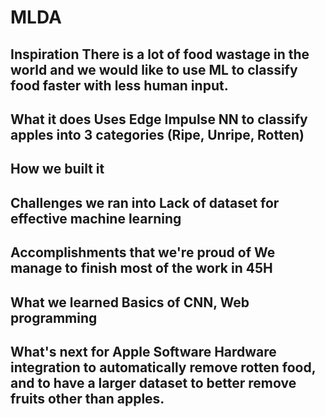 # MLDA

## Inspiration There is a lot of food wastage in the world and we would like to use ML to classify food faster with less human input.

## What it does Uses Edge Impulse NN to classify apples into 3 categories (Ripe, Unripe, Rotten)

## How we built it

## Challenges we ran into Lack of dataset for effective machine learning

## Accomplishments that we're proud of We manage to finish most of the work in 45H

## What we learned Basics of CNN, Web programming

## What's next for Apple Software Hardware integration to automatically remove rotten food, and to have a larger dataset to better remove fruits other than apples.
